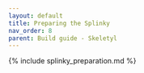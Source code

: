 ```yaml
---
layout: default
title: Preparing the Splinky
nav_order: 8
parent: Build guide - Skeletyl
---
```



{% include splinky_preparation.md %}